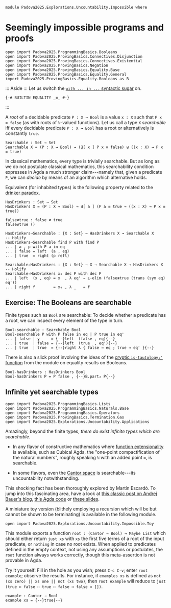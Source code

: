```
module Padova2025.Explorations.Uncountability.Impossible where
```

# Seemingly impossible programs and proofs

```
open import Padova2025.ProgrammingBasics.Booleans
open import Padova2025.ProvingBasics.Connectives.Disjunction
open import Padova2025.ProvingBasics.Connectives.Existential
open import Padova2025.ProvingBasics.Negation
open import Padova2025.ProvingBasics.Equality.Base
open import Padova2025.ProvingBasics.Equality.General
import Padova2025.ProvingBasics.Equality.Booleans as B
```

::: Aside :::
Let us switch the [`with ... in ...` syntactic
sugar](https://agda.readthedocs.io/en/stable/language/with-abstraction.html#with-abstraction-equality)
on.
```
{-# BUILTIN EQUALITY _≡_ #-}
```
:::

A *root* of a decidable predicate `P : X → Bool` is a value `x : X` such that
`P x ≡ false` (as with roots of `ℕ`-valued functions). Let us call a type `X`
*searchable* iff every decidable predicate `P : X → Bool` has a root or
alternatively is constantly `true`.

```
Searchable : Set → Set
Searchable X = (P : X → Bool) → (∃[ x ] P x ≡ false) ⊎ ((x : X) → P x ≡ true)
```

In classical mathematics, every type is trivially searchable. But as
long as we do not postulate classical mathematics, this searchability
condition expresses in Agda a much stronger claim---namely that, given
a predicate `P`, we can *decide* by means of an algorithm which
alternative holds.

Equivalent (for inhabited types) is the following property related to
the [drinker paradox](https://en.wikipedia.org/wiki/Drinker_paradox).

```
HasDrinkers : Set → Set
HasDrinkers X = (P : X → Bool) → ∃[ a ] (P a ≡ true → ((x : X) → P x ≡ true))
```

```
false≢true : false ≢ true
false≢true ()
```

```
HasDrinkers⇒Searchable : {X : Set} → HasDrinkers X → Searchable X
-- Holify
HasDrinkers⇒Searchable find P with find P
... | a , p with P a in eq
... | false = left  (a , eq)
... | true  = right (p refl)
```

```
Searchable⇒HasDrinkers : {X : Set} → X → Searchable X → HasDrinkers X
-- Holify
Searchable⇒HasDrinkers x₀ dec P with dec P
... | left  (x , eq) = x  , λ eq' → ⊥-elim (false≢true (trans (sym eq) eq'))
... | right f        = x₀ , λ _   → f
```


## Exercise: The Booleans are searchable

Finite types such as `Bool` are searchable: To decide whether a
predicate has a root, we can inspect every element of the type in turn.

```
Bool-searchable : Searchable Bool
Bool-searchable P with P false in eq | P true in eq'
... | false | y     = {--}left  (false , eq){--}
... | true  | false = {--}left  (true  , eq'){--}
... | true  | true  = {--}right λ { false → eq ; true → eq' }{--}
```

There is also a slick proof involving the ideas of the
[cryptic `is-tautology₁'` function](Padova2025.ProvingBasics.Equality.Booleans.html#tautologies)
from the module on equality results on Booleans.

```
Bool-hasDrinkers : HasDrinkers Bool
Bool-hasDrinkers P = P false , {--}B.part₂ P{--}
```


## Infinite yet searchable types

```
open import Padova2025.ProgrammingBasics.Lists
open import Padova2025.ProgrammingBasics.Naturals.Base
open import Padova2025.ProgrammingBasics.Operators
open import Padova2025.ProvingBasics.Termination.Gas
open import Padova2025.Explorations.Uncountability.Applications
```

Amazingly, beyond the finite types, *there do exist infinite types which are searchable*.

- In any flavor of constructive mathematics where
  [function extensionality](Padova2025.Cubical.Issues.FunctionExtensionality.html)
  is available, such as Cubical Agda, the "one-point compactification of the natural numbers",
  roughly speaking `ℕ` with an added point `∞`, is searchable.

- In some flavors, even the [Cantor space](Padova2025.Explorations.Uncountability.Applications.html#Cantor)
  is searchable---its uncountability notwithstanding.

This shocking fact has been thoroughly explored by Martín Escardó. To jump into this fascinating
area, have a look at [this classic post on Andrej Bauer's blog](https://math.andrej.com/2007/09/28/seemingly-impossible-functional-programs/),
[this Agda code](https://martinescardo.github.io/TypeTopology/TypeTopology.GenericConvergentSequenceCompactness.html) or
[these slides](https://www.ioc.ee/~tarmo/tsem16/escardo2605-slides.pdf).

A miniature toy version (blithely employing a recursion which
will be but cannot be shown to be terminating) is available in the following
module.

```
open import Padova2025.Explorations.Uncountability.Impossible.Toy
```

This module exports a function `root : (Cantor → Bool) → Maybe List`
which should either return `just xs` with `xs` the first five terms
of a root of the input predicate, or `nothing` in case no root
exists. When applied to predicates defined in the empty context,
not using any assumptions or postulates, the `root` function always works
correctly, though this meta-assertion is not provable in Agda.

Try it yourself: Fill in the hole as you wish; press `C-c C-v`; enter `root
example`; observe the results. For instance, if `examples xs` is defined
as `not (xs zero) || xs one || not (xs two)`, then `root example` will
reduce to `just (true ∷ false ∷ true ∷ false ∷ false ∷ [])`.

```
example : Cantor → Bool
example xs = {--}true{--}
```
